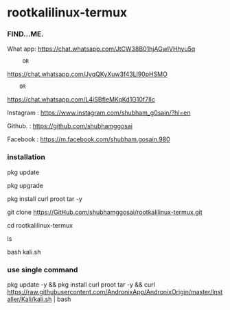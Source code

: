 # rootkalilinux-termux


### FIND...ME.


What app:
https://chat.whatsapp.com/JtCW38B01hjAGwlVHhyu5q

         OR

https://chat.whatsapp.com/JyqQKyXuw3f43Ll90pHSMO

        OR

https://chat.whatsapp.com/L4iSBfleMKqKd1G10f7IIc


Instagram : https://www.instagram.com/shubham_g0sain/?hl=en

Github.   : https://github.com/shubhamggosai

Facebook  : https://m.facebook.com/shubham.gosain.980



### installation
 pkg update

 pkg upgrade

 pkg install curl proot tar -y

 git clone https://GitHub.com/shubhamggosai/rootkalilinux-termux.git
 
 cd rootkalilinux-termux
 
 ls

 bash kali.sh
 
### use single command

 pkg update -y && pkg install curl proot tar -y && curl https://raw.githubusercontent.com/AndronixApp/AndronixOrigin/master/Installer/Kali/kali.sh | bash

